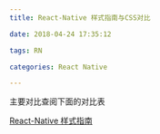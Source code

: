 ```yaml
---
title: React-Native 样式指南与CSS对比

date: 2018-04-24 17:35:12

tags: RN

categories: React Native

---
```



主要对比查阅下面的对比表

[React-Native 样式指南](https://shenbao.github.io/ishehui/html/RN%20基础/React%20Native%20样式表指南.html)


